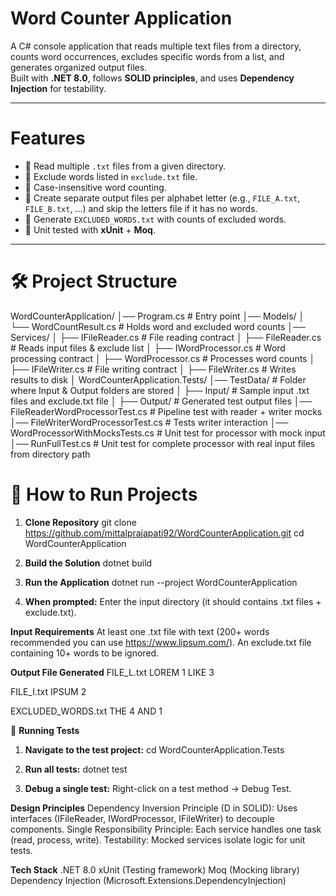 # Word Counter Application

A C# console application that reads multiple text files from a directory, counts word occurrences, excludes specific words from a list, and generates organized output files.  
Built with **.NET 8.0**, follows **SOLID principles**, and uses **Dependency Injection** for testability.

---

# Features

- 📂 Read multiple `.txt` files from a given directory.
- 📝 Exclude words listed in `exclude.txt` file.
- 🔡 Case-insensitive word counting.
- 📑 Create separate output files per alphabet letter (e.g., `FILE_A.txt`, `FILE_B.txt`, ...) and skip the letters file if it has no words.
- 🚫 Generate `EXCLUDED_WORDS.txt` with counts of excluded words.
- 🧪 Unit tested with **xUnit** + **Moq**.

---

# 🛠️ Project Structure

WordCounterApplication/
│── Program.cs # Entry point
│── Models/
│ └── WordCountResult.cs # Holds word and excluded word counts
│── Services/
│ ├── IFileReader.cs # File reading contract
│ ├── FileReader.cs # Reads input files & exclude list
│ ├── IWordProcessor.cs # Word processing contract
│ ├── WordProcessor.cs # Processes word counts
│ ├── IFileWriter.cs # File writing contract
│ ├── FileWriter.cs # Writes results to disk
│
WordCounterApplication.Tests/
│── TestData/ # Folder where Input & Output folders are stored
│ ├── Input/ # Sample input .txt files and exclude.txt file
│ ├── Output/ # Generated test output files
│── FileReaderWordProcessorTest.cs # Pipeline test with reader + writer mocks
│── FileWriterWordProcessorTest.cs # Tests writer interaction
│── WordProcessorWithMocksTests.cs # Unit test for processor with mock input
│── RunFullTest.cs # Unit test for complete processor with real input files from directory path


# 🚀 How to Run Projects

1. **Clone Repository**
   git clone https://github.com/mittalprajapati92/WordCounterApplication.git
   cd WordCounterApplication

2. **Build the Solution**
   dotnet build

3. **Run the Application**
   dotnet run --project WordCounterApplication
   
4. **When prompted:**
    Enter the input directory (it should contains .txt files + exclude.txt).


**Input Requirements**
  At least one .txt file with text (200+ words recommended you can use https://www.lipsum.com/).
  An exclude.txt file containing 10+ words to be ignored. 
  
**Output File Generated**
  FILE_L.txt
     LOREM 1
     LIKE 3
     
  FILE_I.txt
     IPSUM 2

  EXCLUDED_WORDS.txt
     THE 4
     AND 1
  
🧪 **Running Tests**

1. **Navigate to the test project:**
    cd WordCounterApplication.Tests
   
3. **Run all tests:**
    dotnet test

4. **Debug a single test:**
    Right-click on a test method → Debug Test.

**Design Principles**
Dependency Inversion Principle (D in SOLID): Uses interfaces (IFileReader, IWordProcessor, IFileWriter) to decouple components.
Single Responsibility Principle: Each service handles one task (read, process, write).
Testability: Mocked services isolate logic for unit tests.

**Tech Stack**
.NET 8.0
xUnit (Testing framework)
Moq (Mocking library)
Dependency Injection (Microsoft.Extensions.DependencyInjection)
